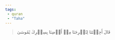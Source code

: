 ```yaml
---
tags: 
 - quran 
 - "Taha"
---
```


> قَالَ أَجِئۡتَنَا لِتُخۡرِجَنَا مِنۡ أَرۡضِنَا بِسِحۡرِكَ يَٰمُوسَىٰ
